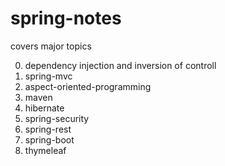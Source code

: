 # spring-notes
covers major topics

0. dependency injection and inversion of controll
1. spring-mvc
2. aspect-oriented-programming
3. maven
4. hibernate
5. spring-security
6. spring-rest
7. spring-boot
8. thymeleaf
